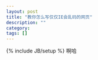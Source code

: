 ```yaml
---
layout: post
title: "教你怎么写仅仅IE会乱码的网页"
description: ""
category: 
tags: []
---
```

{% include JB/setup %}
<meta http-equiv="Content-Type" content="text/html; charset=utf8" />
啊哈
